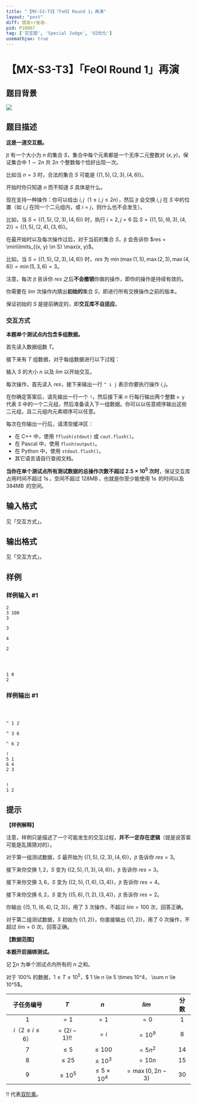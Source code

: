 ```yaml
---
title: "【MX-S3-T3】「FeOI Round 1」再演"
layout: "post"
diff: 提高+/省选-
pid: P10887
tag: ['交互题', 'Special Judge', 'O2优化']
usemathjax: true
---
```


# 【MX-S3-T3】「FeOI Round 1」再演
## 题目背景

![](bilibili:BV1rx411E7WH)
## 题目描述

**这是一道交互题。**

jt 有一个大小为 $n$ 的集合 $S$，集合中每个元素都是一个无序二元整数对 $(x, y)$，保证集合中 $1 \sim 2n$ 共 $2n$ 个整数每个恰好出现一次。

比如当 $n = 3$ 时，合法的集合 $S$ 可能是 $\{(1, 5), (2, 3), (4, 6)\}$。

开始时你只知道 $n$ 而不知道 $S$ 具体是什么。

现在支持一种操作：你可以给出 $i, j$（$1 \le i, j \le 2n$），然后 jt 会交换 $i, j$ 在 $S$ 中的位置（如 $i, j$ 在同一个二元组内，或 $i = j$，则什么也不会发生）。

比如，当 $S = \{(1, 5), (2, 3), (4, 6)\}$ 时，执行 $i = 2, j = 6$ 后 $S = \{(1, 5), (6, 3), (4, 2)\} = \{(1, 5), (2, 4), (3, 6)\}$。

在最开始时以及每次操作过后，对于当前的集合 $S$，jt 会告诉你 $res = \min\limits_{(x, y) \in S} \max(x, y)$。

比如，当 $S = \{(1, 5), (2, 3), (4, 6)\}$ 时，$res$ 为 $\min(\max(1, 5), \max(2, 3), \max(4, 6)) = \min(5, 3, 6) = 3$。

注意，每次 jt 告诉你 $res$ 之后**不会撤销**你做的操作，即你的操作是持续有效的。

你需要在 $lim$ 次操作内猜出**初始的**集合 $S$，即进行所有交换操作之前的版本。

保证初始的 $S$ 是提前确定的，即**交互库不自适应**。

### 交互方式

**本题单个测试点内包含多组数据。**

首先读入数据组数 $T$。

接下来有 $T$ 组数据，对于每组数据进行以下过程：

输入 $S$ 的大小 $n$ 以及 $lim$ 以开始交互。

每次操作，首先读入 $res$，接下来输出一行 `^ i j` 表示你要执行操作 $i, j$。

在你确定答案后，请先输出一行一个 `!`，然后接下来 $n$ 行每行输出两个整数 `x y` 代表 $S$ 中的一个二元组，然后准备读入下一组数据。你可以以任意顺序输出这些二元组，且二元组内元素顺序可以任意。

每次在你输出一行后，请清空缓冲区：

- 在 C++ 中，使用 `fflush(stdout)` 或 `cout.flush()`。
- 在 Pascal 中，使用 `flush(output)`。
- 在 Python 中，使用 `stdout.flush()`。
- 其它语言请自行查阅文档。

**当你在单个测试点所有测试数据的总操作次数不超过 $\boldsymbol{2.5 \times 10^5}$ 次时**，保证交互库占用时间不超过 $1\operatorname s$，空间不超过 $128\operatorname{MB}$，也就是你至少能使用 $1 \operatorname{s}$ 的时间以及 $384\operatorname{MB}$ 的空间。
## 输入格式

见「交互方式」。
## 输出格式

见「交互方式」。
## 样例

### 样例输入 #1
```
2
3 100
3

3

4

2




1 0
2
```
### 样例输出 #1
```



^ 1 2

^ 3 6

^ 6 2

!
5 1
6 4
2 3


!
1 2
```
## 提示

**【样例解释】**

注意，样例只是描述了一个可能发生的交互过程，**并不一定存在逻辑**（就是说答案可能是乱猜猜对的）。

对于第一组测试数据，$S$ 最开始为 $\{(1, 5), (2, 3), (4, 6)\}$，jt 告诉你 $res = 3$。

接下来你交换 $1, 2$，$S$ 变为 $\{(2, 5), (1, 3), (4, 6)\}$，jt 告诉你 $res = 3$。

接下来你交换 $3, 6$，$S$ 变为 $\{(2, 5), (1, 6), (3, 4)\}$，jt 告诉你 $res = 4$。

接下来你交换 $6, 2$，$S$ 变为 $\{(5, 6), (1, 2), (3, 4)\}$，jt 告诉你 $res = 2$。

你输出 $\{(5, 1), (6, 4), (2, 3)\}$，用了 $3$ 次操作，不超过 $lim = 100$ 次，回答正确。

对于第二组测试数据，$S$ 初始为 $\{(1, 2)\}$，你直接输出 $\{(1, 2)\}$，用了 $0$ 次操作，不超过 $lim = 0$ 次，回答正确。

**【数据范围】**

**本题开启捆绑测试。**

记 $\sum n$ 为单个测试点内所有的 $n$ 之和。

对于 $100\%$ 的数据，$1 \le T \le 10^5$，$ 1 \le n \le 5 \times 10^4$，$ \sum n \le 10^5$。

| 子任务编号 | $T$ | $n$ | $lim$ | 分数 |
| :-: | :-: | :-: | :-: | :-: |
| $1$ | $=1$ | $=1$ | $=0$ | $1$ |
| $i$（$2 \le i \le 6$） | $=(2i-1)!!$ | $=i$ | $=10^9$ | $8$ |
| $7$ | $\le 5$ | $\le 100$ | $=5n^2$ | $14$ |
| $8$ | $\le 25$| $\le 10^3$ | $=10n$ | $15$ |
| $9$ | $\le 10^5$ | $\le 5 \times 10^4$ | $=\max(0, 2n - 3)$ | $30$ |

$!!$ 代表[双阶乘](https://baike.baidu.com/item/%E5%8F%8C%E9%98%B6%E4%B9%98/9500461)。
